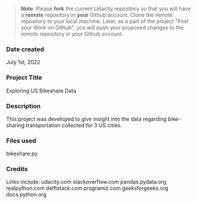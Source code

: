 >**Note**: Please **fork** the current Udacity repository so that you will have a **remote** repository in **your** Github account. Clone the remote repository to your local machine. Later, as a part of the project "Post your Work on Github", you will push your proposed changes to the remote repository in your Github account.

### Date created
July 1st, 2022

### Project Title
Exploring US Bikeshare Data 

### Description
This project was developed to give insight into the data regarding bike-sharing transportation collected for 3 US cities.

### Files used
bikeshare.py

### Credits
Links include:
udacity.com
stackoverflow.com
pandas.pydata.org
realpython.com
delftstack.com
programiz.com
geeksforgeeks.org
docs.python.org


